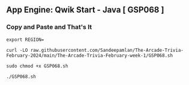 ## App Engine: Qwik Start - Java [ GSP068 ]

### Copy and Paste and That's It

```
export REGION=
```


```
curl -LO raw.githubusercontent.com/Sandeepamlan/The-Arcade-Trivia-February-2024/main/The-Arcade-Trivia-February-week-1/GSP068.sh

sudo chmod +x GSP068.sh

./GSP068.sh
```
